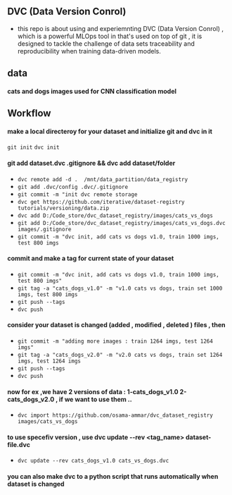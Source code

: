 ## DVC (Data Version Conrol)

- this repo is about using and experiemnting DVC (Data Version Conrol) , which is a powerful MLOps tool in that's used on top of git , it is designed to tackle the challenge of data sets traceability and reproducibility when training data-driven models.

## data
#### cats and dogs images used for  CNN classification model 

## Workflow

####  make a local directeroy for your dataset and initialize git and dvc in it
 `git init`
 `dvc init `

####  git add dataset.dvc  .gitignore  &&  dvc add dataset/folder
- `dvc remote add -d .  /mnt/data_partition/data_registry`
- `git add .dvc/config .dvc/.gitignore `
- `git commit -m "init dvc remote storage`
- `dvc get https://github.com/iterative/dataset-registry tutorials/versioning/data.zip`
- `dvc add D:/Code_store/dvc_dataset_registry/images/cats_vs_dogs`
- `git add D:/Code_store/dvc_dataset_registry/images/cats_vs_dogs.dvc images/.gitignore`
- `git commit -m "dvc init, add cats vs dogs v1.0, train 1000 imgs, test 800 imgs`

####  commit and make a tag for current state of your dataset 
- `git commit -m "dvc init, add cats vs dogs v1.0, train 1000 imgs, test 800 imgs"`
- `git tag -a "cats_dogs_v1.0" -m "v1.0 cats vs dogs, train set 1000 imgs, test 800 imgs `
- `git push --tags`
- `dvc push`

####  consider your dataset is changed (added , modified , deleted ) files , then  
- `git commit -m "adding more images : train 1264 imgs, test 1264 imgs"`
- `git tag -a "cats_dogs_v2.0" -m "v2.0 cats vs dogs, train set 1264 imgs, test 1264 imgs `
- `git push --tags`
- `dvc push`
####  now for ex ,we have 2 versions of data : 1-cats_dogs_v1.0		2-cats_dogs_v2.0 , if we want to use them ..
- `dvc import https://github.com/osama-ammar/dvc_dataset_registry  images/cats_vs_dogs`

####  to use specefiv version , use dvc update --rev <tag_name> dataset-file.dvc
- `dvc update --rev cats_dogs_v1.0 cats_vs_dogs.dvc`

####  you can also make dvc to a python script that runs automatically when dataset is changed

